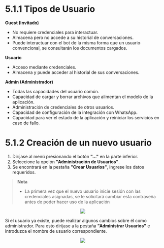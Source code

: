 # 5.1.1 Tipos de Usuario
**Guest (Invitado)**
- No requiere credenciales para interactuar.
- Almacena pero no accede a su historial de conversaciones.
- Puede interactuar con el bot de la misma forma que un usuario convencional, se consultarán los documentos cargados.

**Usuario**
- Acceso mediante credenciales.
- Almacena y puede acceder al historial de sus conversaciones.

**Admin (Administrador)**
- Todas las capacidades del usuario común.
- Capacidad de cargar y borrar archivos que alimentan el modelo de la aplicación.
- Administración de credenciales de otros usuarios.
- Capacidad de configuración de la integración con WhatsApp.
- Capacidad para ver el estado de la aplicación y reiniciar los servicios en caso de fallo.

# 5.1.2 Creación de un nuevo usuario
1. Diríjase al menú presionando el botón **"..."** en la parte inferior.
2. Seleccione la opción **"Administración de Usuarios"**.
3. Se encontrará en la pestaña **"Crear Usuarios"**, ingrese los datos requeridos.

> **Nota**  
> - La primera vez que el nuevo usuario inicie sesión con las credenciales asignadas, se le solicitará cambiar esta contraseña antes de poder hacer uso de la aplicación

<p align="center">
  <img src="https://github.com/morrisopazo/chatbot-go-docs/blob/main/assets/go_usermenu_ESP.png" />
</p>

Si el usuario ya existe, puede realizar algunos cambios sobre él como administrador. Para esto diríjase a la pestaña **"Administrar Usuarios"** e introduzca el nombre de usuario correspondiente.

<p align="center">
  <img src="https://github.com/morrisopazo/chatbot-go-docs/blob/main/assets/go_usermenu_admin_ESP.png" />
</p>